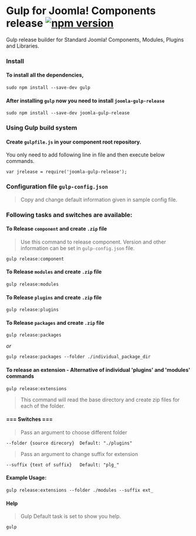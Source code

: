 Gulp for Joomla! Components release [![npm version](https://badge.fury.io/js/joomla-gulp-release.svg)](http://badge.fury.io/js/joomla-gulp-release)
============
Gulp release builder for Standard Joomla! Components, Modules, Plugins and Libraries.



### Install
#### To install all the dependencies,

```
sudo npm install --save-dev gulp
```

#### After installing `gulp` now you need to install `joomla-gulp-release`

```
sudo npm install --save-dev joomla-gulp-release
```

### Using Gulp build system

#### Create `gulpfile.js` in your component root repository.

You only need to add following line in file and then execute below commands.

```
var jrelease = require('joomla-gulp-release');
```

### Configuration file `gulp-config.json`


> Copy and change default information given in sample config file.


### Following tasks and switches are available:

#### To Release `component` and create `.zip` file

> Use this command to release component. Version and other information can be set in `gulp-config.json` file.

    gulp release:component

#### To Release `modules` and create `.zip` file

    gulp release:modules

#### To Release `plugins` and create `.zip` file

    gulp release:plugins

#### To Release `packages` and create `.zip` file

    gulp release:packages

_or_

    gulp release:packages --folder ./individual_package_dir


#### To release an extension - Alternative of individual 'plugins' and 'modules' commands

    gulp release:extensions


> This command will read the base directory and create zip files for each of the folder.

#### === Switches ===
> Pass an argument to choose different folder

    --folder {source direcory}  Default: "./plugins"

> Pass an argument to change suffix for extension

    --suffix {text of suffix}   Default: "plg_"

#### Example Usage:

    gulp release:extensions --folder ./modules --suffix ext_


#### Help
> Gulp Default task is set to show you help.

    gulp
